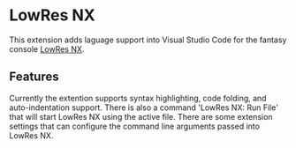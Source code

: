# LowRes NX

This extension adds laguage support into Visual Studio Code for the fantasy console [LowRes NX](https://lowresnx.inutilis.com/).

## Features

Currently the extention supports syntax highlighting, code folding, and auto-indentation support. There is also a command 'LowRes NX: Run File' that will start LowRes NX using the active file. There are some extension settings that can configure the command line arguments passed into LowRes NX.

